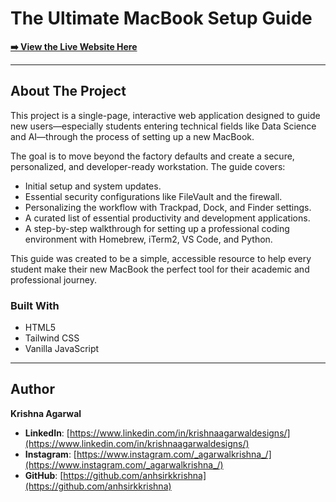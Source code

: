 # The Ultimate MacBook Setup Guide

**[➡️ View the Live Website Here](https://anhsirkkrishna.github.io/macbook-setup-guide/)**

---

## About The Project

This project is a single-page, interactive web application designed to guide new users—especially students entering technical fields like Data Science and AI—through the process of setting up a new MacBook.

The goal is to move beyond the factory defaults and create a secure, personalized, and developer-ready workstation. The guide covers:
* Initial setup and system updates.
* Essential security configurations like FileVault and the firewall.
* Personalizing the workflow with Trackpad, Dock, and Finder settings.
* A curated list of essential productivity and development applications.
* A step-by-step walkthrough for setting up a professional coding environment with Homebrew, iTerm2, VS Code, and Python.

This guide was created to be a simple, accessible resource to help every student make their new MacBook the perfect tool for their academic and professional journey.

### Built With

* HTML5
* Tailwind CSS
* Vanilla JavaScript

---

## Author

**Krishna Agarwal**

* **LinkedIn**: [https://www.linkedin.com/in/krishnaagarwaldesigns/](https://www.linkedin.com/in/krishnaagarwaldesigns/)
* **Instagram**: [https://www.instagram.com/_agarwalkrishna_/](https://www.instagram.com/_agarwalkrishna_/)
* **GitHub**: [https://github.com/anhsirkkrishna](https://github.com/anhsirkkrishna)
